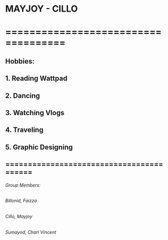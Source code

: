 # **MAYJOY - CILLO**
# ====================================
## Hobbies:
##              1. Reading Wattpad
##              2. Dancing
##              3. Watching Vlogs
##              4. Traveling
##              5. Graphic Designing

## =========================================

###### Group Members:
######                  Billonid, Faizza
######                  Cillo, Mayjoy
######                  Sumayod, Charl Vincent